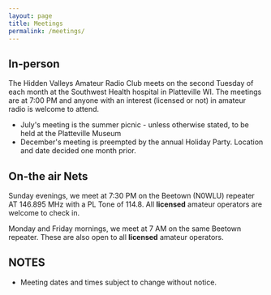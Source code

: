 ```yaml
---
layout: page
title: Meetings
permalink: /meetings/
---
```


## In-person

The Hidden Valleys Amateur Radio Club meets on the second Tuesday of each month at the Southwest Health hospital in Platteville WI. The meetings are at 7:00 PM and anyone with an interest (licensed or not) in amateur radio is welcome to attend.
* July's meeting is the summer picnic - unless otherwise stated, to be held at the Platteville Museum
* December's meeting is preempted by the annual Holiday Party.  Location and date decided one month prior.

## On-the air Nets

Sunday evenings, we meet at 7:30 PM on the Beetown (N0WLU) repeater AT 146.895 MHz with a PL Tone of 114.8.  All **licensed** amateur operators are welcome to check in.

Monday and Friday mornings, we meet at    7 AM on the same Beetown repeater.  These are also open to all **licensed** amateur operators.

## NOTES
* Meeting dates and times subject to change without notice.
